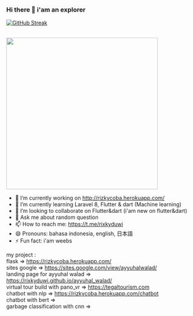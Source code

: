 ### Hi there 👋 i'am an explorer 
[![GitHub Streak](https://github-readme-streak-stats.herokuapp.com?user=rixkyduwi&theme=dark&date_format=j%20M%5B%20Y%5D&locale=ja&currStreakNum=DD2727&fire=DD2727&stroke=4BDD04)](https://git.io/streak-stats)

<br>
<img src="https://github-readme-stats.vercel.app/api?username=rixkyduwi&show_icons=true&theme=ADD_THEME_HERE" width="400"><br>

- 🔭 I’m currently working on http://rizkycoba.herokuapp.com/  
- 🌱 I’m currently learning Laravel 8, Flutter & dart (Machine learning)
- 👯 I’m looking to collaborate on Flutter&dart (i'am new on flutter&dart)
- 💬 Ask me about random question
- 📫 How to reach me: https://t.me/rixkyduwi
- 😄 Pronouns: bahasa indonesia, english, 日本語 
- ⚡ Fun fact: i'am weebs 

my project :<br>
flask => https://rizkycoba.herokuapp.com/ <br>
sites google => https://sites.google.com/view/ayyuhalwalad/ <br>
landing page for ayyuhal walad => https://rixkyduwi.github.io/ayyuhal_walad/ <br>
virtual tour build with pano_vr => https://tegaltourism.com <br>
chatbot with nlp =>  https://rizkycoba.herokuapp.com/chatbot <br> 
chatbot with bert => <br> 
garbage classification with cnn =>  <br>

